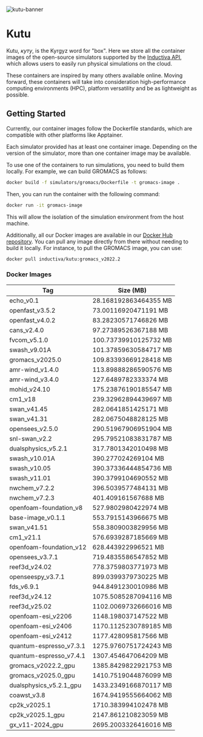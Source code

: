 
![kutu-banner](https://github.com/inductiva/kutu/assets/7538022/847e6ba9-e420-45d7-b98e-d21192fbdafe)

# Kutu

Kutu, _куту_, is the Kyrgyz word for "box". Here we store all the container
images of the open-source simulators supported by the 
[Inductiva API](https://github.com/inductiva/inductiva/tree/main),
which allows users to easily run physical simulations on the cloud.

These containers are inspired by many others available online. Moving forward, these
containers will take into consideration high-performance computing environments (HPC),
platform versatility and be as lightweight as possible.

## Getting Started

Currently, our container images follow the Dockerfile standards, which are compatible
with other platforms like Apptainer.

Each simulator provided has at least one container image. Depending on the version
of the simulator, more than one container image may be available.

To use one of the containers to run simulations, you need to build them locally.
For example, we can build GROMACS as follows:

```bash
docker build -f simulators/gromacs/Dockerfile -t gromacs-image .
```

Then, you can run the container with the following command:

```bash
docker run -it gromacs-image
```

This will allow the isolation of the simulation environment from the host machine.

Additionally, all our Docker images are available in our
[Docker Hub repository](https://hub.docker.com/r/inductiva/kutu). You can pull
any image directly from there without needing to build it locally. For instance,
to pull the GROMACS image, you can use:

```bash
docker pull inductiva/kutu:gromacs_v2022.2
```

### Docker Images

<!-- DOCKER-TAGS-TABLE -->
| Tag | Size (MB) |
|---|---|
| echo_v0.1 | 28.168192863464355 MB |
| openfast_v3.5.2 | 73.00116920471191 MB |
| openfast_v4.0.2 | 83.28230571746826 MB |
| cans_v2.4.0 | 97.27389526367188 MB |
| fvcom_v5.1.0 | 100.73739910125732 MB |
| swash_v9.01A | 101.37859630584717 MB |
| gromacs_v2025.0 | 109.83393669128418 MB |
| amr-wind_v1.4.0 | 113.89888286590576 MB |
| amr-wind_v3.4.0 | 127.6489782333374 MB |
| mohid_v24.10 | 175.23876190185547 MB |
| cm1_v18 | 239.32962894439697 MB |
| swan_v41.45 | 282.0641851425171 MB |
| swan_v41.31 | 282.0675048828125 MB |
| opensees_v2.5.0 | 290.51967906951904 MB |
| snl-swan_v2.2 | 295.79521083831787 MB |
| dualsphysics_v5.2.1 | 317.7801342010498 MB |
| swash_v10.01A | 390.277024269104 MB |
| swash_v10.05 | 390.37336444854736 MB |
| swash_v11.01 | 390.3799104690552 MB |
| nwchem_v7.2.2 | 396.5039577484131 MB |
| nwchem_v7.2.3 | 401.409161567688 MB |
| openfoam-foundation_v8 | 527.9802980422974 MB |
| base-image_v0.1.1 | 553.7915143966675 MB |
| swan_v41.51 | 558.3809003829956 MB |
| cm1_v21.1 | 576.6939287185669 MB |
| openfoam-foundation_v12 | 628.443922996521 MB |
| opensees_v3.7.1 | 719.4835586547852 MB |
| reef3d_v24.02 | 778.3759803771973 MB |
| openseespy_v3.7.1 | 899.0399379730225 MB |
| fds_v6.9.1 | 944.8491230010986 MB |
| reef3d_v24.12 | 1075.5085287094116 MB |
| reef3d_v25.02 | 1102.0069732666016 MB |
| openfoam-esi_v2206 | 1148.198037147522 MB |
| openfoam-esi_v2406 | 1170.1125230789185 MB |
| openfoam-esi_v2412 | 1177.428095817566 MB |
| quantum-espresso_v7.3.1 | 1275.9760751724243 MB |
| quantum-espresso_v7.4.1 | 1307.454647064209 MB |
| gromacs_v2022.2_gpu | 1385.8429822921753 MB |
| gromacs_v2025.0_gpu | 1410.7519044876099 MB |
| dualsphysics_v5.2.1_gpu | 1433.2349166870117 MB |
| coawst_v3.8 | 1674.9419555664062 MB |
| cp2k_v2025.1 | 1710.383994102478 MB |
| cp2k_v2025.1_gpu | 2147.861210823059 MB |
| gx_v11-2024_gpu | 2695.2003326416016 MB |
<!-- END-DOCKER-TAGS-TABLE -->
